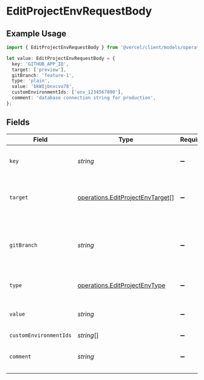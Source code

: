 # EditProjectEnvRequestBody

## Example Usage

```typescript
import { EditProjectEnvRequestBody } from '@vercel/client/models/operations';

let value: EditProjectEnvRequestBody = {
  key: 'GITHUB_APP_ID',
  target: ['preview'],
  gitBranch: 'feature-1',
  type: 'plain',
  value: 'bkWIjbnxcvo78',
  customEnvironmentIds: ['env_1234567890'],
  comment: 'database connection string for production',
};
```

## Fields

| Field                  | Type                                                                                 | Required           | Description                                                                       | Example                                   |
| ---------------------- | ------------------------------------------------------------------------------------ | ------------------ | --------------------------------------------------------------------------------- | ----------------------------------------- |
| `key`                  | _string_                                                                             | :heavy_minus_sign: | The name of the environment variable                                              | GITHUB_APP_ID                             |
| `target`               | [operations.EditProjectEnvTarget](../../models/operations/editprojectenvtarget.md)[] | :heavy_minus_sign: | The target environment of the environment variable                                | [<br/>"preview"<br/>]                     |
| `gitBranch`            | _string_                                                                             | :heavy_minus_sign: | If defined, the git branch of the environment variable (must have target=preview) | feature-1                                 |
| `type`                 | [operations.EditProjectEnvType](../../models/operations/editprojectenvtype.md)       | :heavy_minus_sign: | The type of environment variable                                                  | plain                                     |
| `value`                | _string_                                                                             | :heavy_minus_sign: | The value of the environment variable                                             | bkWIjbnxcvo78                             |
| `customEnvironmentIds` | _string_[]                                                                           | :heavy_minus_sign: | N/A                                                                               |                                           |
| `comment`              | _string_                                                                             | :heavy_minus_sign: | A comment to add context on what this env var is for                              | database connection string for production |

